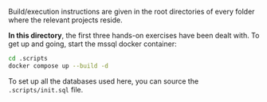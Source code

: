 Build/execution instructions are given in the root directories of every folder where the relevant projects reside.

**In this directory**, the first three hands-on exercises have been dealt with. To get up and going, start the mssql docker container:
```sh
cd .scripts
docker compose up --build -d
```

To set up all the databases used here, you can source the `.scripts/init.sql` file.
